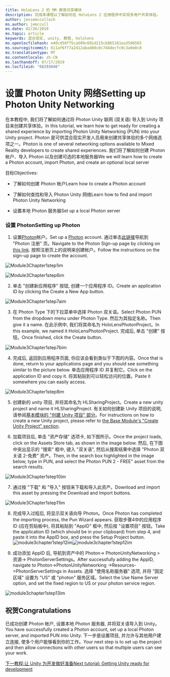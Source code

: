 ```yaml
---
title: HoloLens 2 的 MR 教育共享模块
description: 完成本课程以了解如何在 HoloLens 2 应用程序中实现多用户共享体验。
author: jessemcculloch
ms.author: jemccull
ms.date: 02/26/2019
ms.topic: article
keywords: 混合现实, unity, 教程, hololens
ms.openlocfilehash: e40cd50f75ca509c601d215cb865161ea3596565
ms.sourcegitcommit: 611af6ff7a2412abad80c0c7d4decfc0c3a0e8c8
ms.translationtype: MT
ms.contentlocale: zh-CN
ms.lasthandoff: 07/17/2019
ms.locfileid: "68293646"
---
```

#  <a name="setting-up-photon-unity-networking"></a><span data-ttu-id="fa64b-104">设置 Photon Unity 网络</span><span class="sxs-lookup"><span data-stu-id="fa64b-104">Setting up Photon Unity Networking</span></span>

<span data-ttu-id="fa64b-105">在本教程中, 我们将了解如何通过将 Photon Unity 联网 (双关语) 导入到 Unity 项目来创建共享体验。</span><span class="sxs-lookup"><span data-stu-id="fa64b-105">In this tutorial, we learn how to get ready for creating a shared experience by importing Photon Unity Networking (PUN) into your Unity project.</span></span> <span data-ttu-id="fa64b-106">Photon 是可供混合现实开发人员用来创建共享体验的多个网络选项之一。</span><span class="sxs-lookup"><span data-stu-id="fa64b-106">Photon is one of several networking options available to Mixed Reality developers to create shared experiences.</span></span> <span data-ttu-id="fa64b-107">我们将了解如何创建 Photon 帐户、导入 Photon 以及创建可选的本地服务器</span><span class="sxs-lookup"><span data-stu-id="fa64b-107">We we will learn how to create a Photon account, import Photon, and create an optional local server</span></span>

<span data-ttu-id="fa64b-108">目标</span><span class="sxs-lookup"><span data-stu-id="fa64b-108">Objectives:</span></span>

* <span data-ttu-id="fa64b-109">了解如何创建 Photon 帐户</span><span class="sxs-lookup"><span data-stu-id="fa64b-109">Learn how to create a Photon account</span></span>

* <span data-ttu-id="fa64b-110">了解如何查找和导入 Photon Unity 网络</span><span class="sxs-lookup"><span data-stu-id="fa64b-110">Learn how to find and import Photon Unity Networking</span></span>

* <span data-ttu-id="fa64b-111">设置本地 Photon 服务器</span><span class="sxs-lookup"><span data-stu-id="fa64b-111">Set up a local Photon server</span></span>

  

### <a name="setting-up-photon"></a><span data-ttu-id="fa64b-112">设置 Photon</span><span class="sxs-lookup"><span data-stu-id="fa64b-112">Setting up Photon</span></span>

1. <span data-ttu-id="fa64b-113">设置[Photon](https://dashboard.photonengine.com/en-US/Account/SignUp)帐户。</span><span class="sxs-lookup"><span data-stu-id="fa64b-113">Set up a [Photon](https://dashboard.photonengine.com/en-US/Account/SignUp) account.</span></span> <span data-ttu-id="fa64b-114">通过单击[此链接](https://dashboard.photonengine.com/en-US/Account/SignUp)导航到 "Photon 注册" 页。</span><span class="sxs-lookup"><span data-stu-id="fa64b-114">Navigate to the Photon Sign-up page by clicking on [this link](https://dashboard.photonengine.com/en-US/Account/SignUp).</span></span> <span data-ttu-id="fa64b-115">按照注册页上的说明来创建帐户。</span><span class="sxs-lookup"><span data-stu-id="fa64b-115">Follow the instructions on the sign-up page to create the account.</span></span> 
   

![Module3Chapter1step1im](images/module3chapter1step1im.PNG)

![Module3Chapter1step6im](images/module3chapter1step6im.PNG)

2. <span data-ttu-id="fa64b-118">单击 "创建新应用程序" 按钮, 创建一个应用程序 ID。</span><span class="sxs-lookup"><span data-stu-id="fa64b-118">Create an application ID by clicking the Create a New App button.</span></span>

![Module3Chapter1step7aim](images/module3chapter1step7aim.PNG)

3. <span data-ttu-id="fa64b-120">在 Photon Type 下的下拉菜单中选择 Photon 双关语。</span><span class="sxs-lookup"><span data-stu-id="fa64b-120">Select Photon PUN from the dropdown menu under Photon Type.</span></span> <span data-ttu-id="fa64b-121">然后为其指定名称。</span><span class="sxs-lookup"><span data-stu-id="fa64b-121">Then give it a name.</span></span> <span data-ttu-id="fa64b-122">在此示例中, 我们将其命名为 HoloLensPhotonProject。</span><span class="sxs-lookup"><span data-stu-id="fa64b-122">In this example, we named it HoloLensPhotonProject.</span></span> <span data-ttu-id="fa64b-123">完成后, 单击 "创建" 按钮。</span><span class="sxs-lookup"><span data-stu-id="fa64b-123">Once finished, click the Create button.</span></span>

![Module3Chapter1step7bim](images/module3chapter1step7bim.PNG)

4. <span data-ttu-id="fa64b-125">完成后, 返回到应用程序页面, 你应该会看到类似于下图的内容。</span><span class="sxs-lookup"><span data-stu-id="fa64b-125">Once that is done, return to your applications page and you should see something similar to the picture below.</span></span> <span data-ttu-id="fa64b-126">单击应用程序 ID 并复制它。</span><span class="sxs-lookup"><span data-stu-id="fa64b-126">Click on the application ID and copy it.</span></span> <span data-ttu-id="fa64b-127">将其粘贴到可以轻松访问的位置。</span><span class="sxs-lookup"><span data-stu-id="fa64b-127">Paste it somewhere you can easily access.</span></span>  

![Module3Chapter1step8im](images/module3chapter1step8im.PNG)

5. <span data-ttu-id="fa64b-129">创建新的 unity 项目, 并将其命名为 HLSharingProject。</span><span class="sxs-lookup"><span data-stu-id="fa64b-129">Create a new unity project and name it HLSharingProject.</span></span> <span data-ttu-id="fa64b-130">有关如何创建新 Unity 项目的说明, 请参阅[基本模块的 "创建 Unity 项目" 部分](https://docs.microsoft.com/en-us/windows/mixed-reality/mrlearning-base-ch1#create-new-unity-project)。</span><span class="sxs-lookup"><span data-stu-id="fa64b-130">For instructions on how to create a new Unity project, please refer to [the Base Module's "Create Unity Project" section](https://docs.microsoft.com/en-us/windows/mixed-reality/mrlearning-base-ch1#create-new-unity-project).</span></span> 

6. <span data-ttu-id="fa64b-131">加载项目后, 单击 "资产存储" 选项卡, 如下图所示。</span><span class="sxs-lookup"><span data-stu-id="fa64b-131">Once the project loads, click on the Assets Store tab, as shown in the image below.</span></span> <span data-ttu-id="fa64b-132">然后, 在下图中突出显示的 "搜索" 框中, 键入 "双关语", 然后从搜索结果中选择 "Photon 双关语 2-免费" 资产。</span><span class="sxs-lookup"><span data-stu-id="fa64b-132">Then, in the search box highlighted in the image below, type in PUN, and select the Photon PUN 2 - FREE" asset from the search results.</span></span> 

![Module3Chapter1step10im](images/module3chapter1step10im.PNG)

7. <span data-ttu-id="fa64b-134">通过按 "下载" 和 "导入" 按钮来下载和导入此资产。</span><span class="sxs-lookup"><span data-stu-id="fa64b-134">Download and import this asset by pressing the Download and Import buttons.</span></span>

![Module3Chapter1step11im](images/module3chapter1step11im.PNG)

8. <span data-ttu-id="fa64b-136">完成导入过程后, 将显示双关语向导 Photon。</span><span class="sxs-lookup"><span data-stu-id="fa64b-136">Once Photon has completed the importing process, the Pun Wizard appears.</span></span> <span data-ttu-id="fa64b-137">获取步骤4中的应用程序 ID (应在剪贴板中), 将其粘贴到 "AppID" 框中, 然后按 "设置项目" 按钮。</span><span class="sxs-lookup"><span data-stu-id="fa64b-137">Take the application ID (which should be in your clipboard) from step 4, and paste it into the AppID box, and press the Setup Project button.</span></span> 
<span data-ttu-id="fa64b-138">![module3chapter1step12im](images/module3chapter1step12im.PNG)</span><span class="sxs-lookup"><span data-stu-id="fa64b-138">![module3chapter1step12im](images/module3chapter1step12im.PNG)</span></span>

9. <span data-ttu-id="fa64b-139">成功添加 AppID 后, 导航到资产中的 Photon-> PhotonUnityNetworking > 资源-> PhotonServerSettings。</span><span class="sxs-lookup"><span data-stu-id="fa64b-139">After successfully adding the AppID, navigate to Photon->PhotonUnityNetworking ->Resources->PhotonServerSettings in Assets.</span></span> <span data-ttu-id="fa64b-140">选择 "使用名称服务器" 选项, 并将 "固定区域" 设置为 "US" 或 "photon" 服务区域。</span><span class="sxs-lookup"><span data-stu-id="fa64b-140">Select the Use Name Server option, and set the fixed region to US or your photon service region.</span></span>

![module3chapter1step13im](images/module3chapter1step13im.PNG)

## <a name="congratulations"></a><span data-ttu-id="fa64b-142">祝贺</span><span class="sxs-lookup"><span data-stu-id="fa64b-142">Congratulations</span></span>

<span data-ttu-id="fa64b-143">已成功创建 Photon 帐户, 设置本地 Photon 服务器, 并将双关语导入到 Unity。</span><span class="sxs-lookup"><span data-stu-id="fa64b-143">You have successfully created a Photon account, set up a local Photon server, and imported PUN into Unity.</span></span> <span data-ttu-id="fa64b-144">下一步是设置项目, 并允许与其他用户建立连接, 使多个用户能够看到你的工作。</span><span class="sxs-lookup"><span data-stu-id="fa64b-144">Your next step is to set up the project and then allow connections with other users so that multiple users can see your work.</span></span> 

<span data-ttu-id="fa64b-145">[下一教程:让 Unity 为开发做好准备](mrlearning-sharing(photon)-ch2.md)</span><span class="sxs-lookup"><span data-stu-id="fa64b-145">[Next tutorial: Getting Unity ready for development](mrlearning-sharing(photon)-ch2.md)</span></span>

